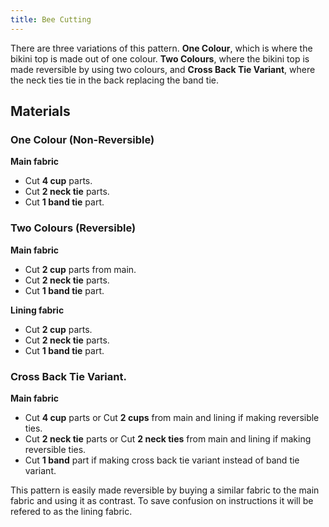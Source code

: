 ```yaml
---
title: Bee Cutting
---
```


There are three variations of this pattern. **One Colour**, which is where the bikini top is made out of one colour. **Two Colours**, where the bikini top is made reversible by using two colours, and **Cross Back Tie Variant**, where the neck ties tie in the back replacing the band tie.

## Materials

### One Colour (Non-Reversible)

**Main fabric**

-   Cut **4 cup** parts.
-   Cut **2 neck tie** parts.
-   Cut **1 band tie** part.

### Two Colours (Reversible)

**Main fabric**

-   Cut **2 cup** parts from main.
-   Cut **2 neck tie** parts.
-   Cut **1 band tie** part.

**Lining fabric**

-   Cut **2 cup** parts.
-   Cut **2 neck tie** parts.
-   Cut **1 band tie** part.

### Cross Back Tie Variant.

**Main fabric**

-   Cut **4 cup** parts or Cut **2 cups** from main and lining if making reversible ties.
-   Cut **2 neck tie** parts or Cut **2 neck ties** from main and lining if making reversible ties.
-   Cut **1 band** part if making cross back tie variant instead of band tie variant.

<Note>

This pattern is easily made reversible by buying a similar fabric to the main fabric and using it as contrast. To save confusion on instructions it will be refered to as the lining fabric.

</Note>
